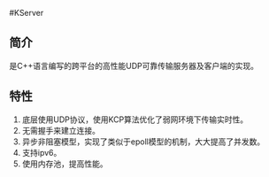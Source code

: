 #KServer

## 简介 ##
是C++语言编写的跨平台的高性能UDP可靠传输服务器及客户端的实现。


## 特性 ##
1. 底层使用UDP协议，使用KCP算法优化了弱网环境下传输实时性。
2. 无需握手来建立连接。
3. 异步非阻塞模型，实现了类似于epoll模型的机制，大大提高了并发数。
4. 支持ipv6。
5. 使用内存池，提高性能。

